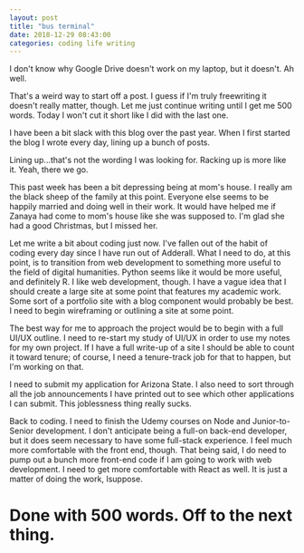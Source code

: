 ```yaml
---
layout: post
title: "bus terminal"
date: 2018-12-29 08:43:00
categories: coding life writing
---
```

I don't know why Google Drive doesn't work on my laptop, but it doesn't. Ah well.

That's a weird way to start off a post. I guess if I'm truly freewriting it doesn't really matter, though. Let me just continue writing until I get me 500 words. Today I won't cut it short like I did with the last one.

I have been a bit slack with this blog over the past year. When I first started the blog I wrote every day, lining up a bunch of posts.

Lining up...that's not the wording I was looking for. Racking up is more like it. Yeah, there we go.

This past week has been a bit depressing being at mom's house. I really am the black sheep of the family at this point. Everyone else seems to be happily married and doing well in their work. It would have helped me if Zanaya had come to mom's house like she was supposed to. I'm glad she had a good Christmas, but I missed her.

Let me write a bit about coding just now. I've fallen out of the habit of coding every day since I have run out of Adderall. What I need to do, at this point, is to transition from web development to something more useful to the field of digital humanities. Python seems like it would be more useful, and definitely R. I like web development, though. I have a vague idea that I should create a large site at some point that features my academic work. Some sort of a portfolio site with a blog component would probably be best. I need to begin wireframing or outlining a site at some point.

The best way for me to approach the project would be to begin with a full UI/UX outline. I need to re-start my study of UI/UX in order to use my notes for my own project. If I have a full write-up of a site I should be able to count it toward tenure; of course, I need a tenure-track job for that to happen, but I'm working on that.

I need to submit my application for Arizona State. I also need to sort through all the job announcements I have printed out to see which other applications I can submit. This joblessness thing really sucks.

Back to coding. I need to finish the Udemy courses on Node and Junior-to-Senior development. I don't anticipate being a full-on back-end developer, but it does seem necessary to have some full-stack experience. I feel much more comfortable with the front end, though. That being said, I do need to pump out a bunch more front-end code if I am going to work with web development. I need to get more comfortable with React as well. It is just a matter of doing the work, Isuppose.

# Done with 500 words. Off to the next thing.
